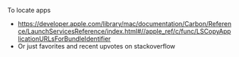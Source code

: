 To locate apps
- https://developer.apple.com/library/mac/documentation/Carbon/Reference/LaunchServicesReference/index.html#//apple_ref/c/func/LSCopyApplicationURLsForBundleIdentifier
- Or just favorites and recent upvotes on stackoverflow
